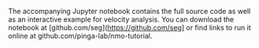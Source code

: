 The accompanying Jupyter notebook contains the full source code as well as an interactive example for velocity analysis.
You can download the notebook at [github.com/seg](https://github.com/seg] or find links to run it online at github.com/pinga-lab/nmo-tutorial.